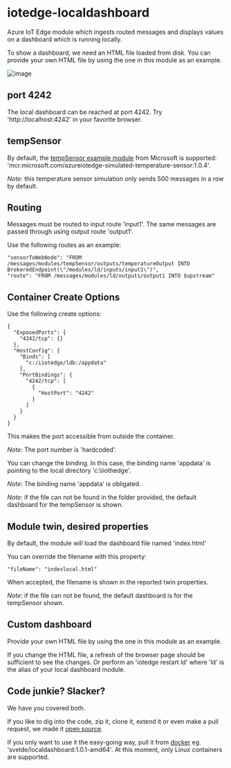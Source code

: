 # iotedge-localdashboard

Azure IoT Edge module which ingests routed messages and displays values on a dashboard which is running locally.

To show a dashboard, we need an HTML file loaded from disk. You can provide your own HTML file by using the one in this module as an example.

![image](https://github.com/sandervandevelde/iotedge-localdashboard/blob/master/Templates/index.microsoft.temperature.sensor.emulation/ld01.png)

## port 4242

The local dashboard can be reached at port 4242. Try 'http://localhost:4242' in your favorite browser.

## tempSensor

By default, the [tempSensor example module](https://github.com/Azure/iot-edge-v1/tree/master/v2/samples/azureiotedge-simulated-temperature-sensor) from Microsoft is supported: 'mcr.microsoft.com/azureiotedge-simulated-temperature-sensor:1.0.4'.

*Note*: this temperature sensor simulation only sends 500 messages in a row by default.

## Routing

Messages must be routed to input route 'input1'. The same messages are passed through using output route 'output1'.

Use the following routes as an example:

    "sensorToWebNode": "FROM /messages/modules/tempSensor/outputs/temperatureOutput INTO BrokeredEndpoint(\"/modules/ld/inputs/input1\")",
    "route": "FROM /messages/modules/ld/outputs/output1 INTO $upstream"
   
## Container Create Options

Use the following create options:

    {
      "ExposedPorts": {
        "4242/tcp": {}
      },
      "HostConfig": {
        "Binds": [
          "c:/iiotedge/ldb:/appdata"
        ],
        "PortBindings": {
          "4242/tcp": [
            {
              "HostPort": "4242"
            }
          ]
        }
      }
    }

This makes the port accessible from outside the container.

*Note*: The port number is 'hardcoded'. 

You can change the binding. In this case, the binding name 'appdata' is pointing to the local directory 'c:\iiothedge'. 

*Note*: The binding name 'appdata' is obligated.

*Note*: if the file can not be found in the folder provided, the default dashboard for the tempSensor is shown.

## Module twin, desired properties

By default, the module will load the dashboard file named 'index.html'

You can override the filename with this property:

    "fileName": "indexlocal.html"
    
When accepted, the filename is shown in the reported twin properties.

*Note*: if the file can not be found, the default dashboard is for the tempSensor shown.

## Custom dashboard

Provide your own HTML file by using the one in this module as an example.

If you change the HTML file, a refresh of the browser page should be sufficient to see the changes. Or perform an 'iotedge restart ld' where 'ld' is the alias of your local dashboard module.

## Code junkie? Slacker?

We have you covered both.

If you like to dig into the code, zip it, clone it, extend it or even make a pull request, we made it [open source](https://github.com/sandervandevelde/iotedge-localdashboard). 

If you only want to use it the easy-going way, pull it from [docker](https://hub.docker.com/r/svelde/localdashboard/) eg. 'svelde/localdashboard:1.0.1-amd64'. At this moment, only Linux containers are supported.
